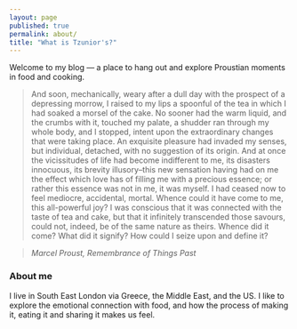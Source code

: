 ```yaml
---
layout: page
published: true
permalink: about/
title: "What is Tzunior's?"
---
```


Welcome to my blog — a place to hang out and explore Proustian moments in food
and cooking.

> And soon, mechanically, weary after a dull day with the prospect of a depressing morrow, I raised to my lips a spoonful of the tea in which I had soaked a morsel of the cake. No sooner had the warm liquid, and the crumbs with it, touched my palate, a shudder ran through my whole body, and I stopped, intent upon the extraordinary changes that were taking place. An exquisite pleasure had invaded my senses, but individual, detached, with no suggestion of its origin. And at once the vicissitudes of life had become indifferent to me, its disasters innocuous, its brevity illusory–this new sensation having had on me the effect which love has of filling me with a precious essence; or rather this essence was not in me, it was myself. I had ceased now to feel mediocre, accidental, mortal. Whence could it have come to me, this all-powerful joy? I was conscious that it was connected with the taste of tea and cake, but that it infinitely transcended those savours, could not, indeed, be of the same nature as theirs. Whence did it come? What did it signify? How could I seize upon and define it?

> *Marcel Proust, Remembrance of Things Past*

### About me

I live in South East London via Greece, the Middle East, and the US. I like to explore the emotional connection with food, and how the process of making it, eating it and sharing it makes us feel.